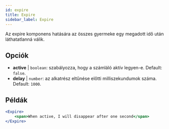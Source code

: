 ```yaml
---
id: expire 
title: Expire
sidebar_label: Expire
---
```


Az expire komponens hatására az összes gyermeke egy megadott idő után láthatatlanná válik.

## Opciók

* __active__ | `boolean`: szabályozza, hogy a számláló aktív legyen-e. Default: `false`.
* __delay__ | `number`: az alkatrész eltűnése előtti milliszekundumok száma. Default: `1000`.


## Példák

```jsx live
<Expire>
    <span>When active, I will disappear after one second</span>
</Expire>
```



